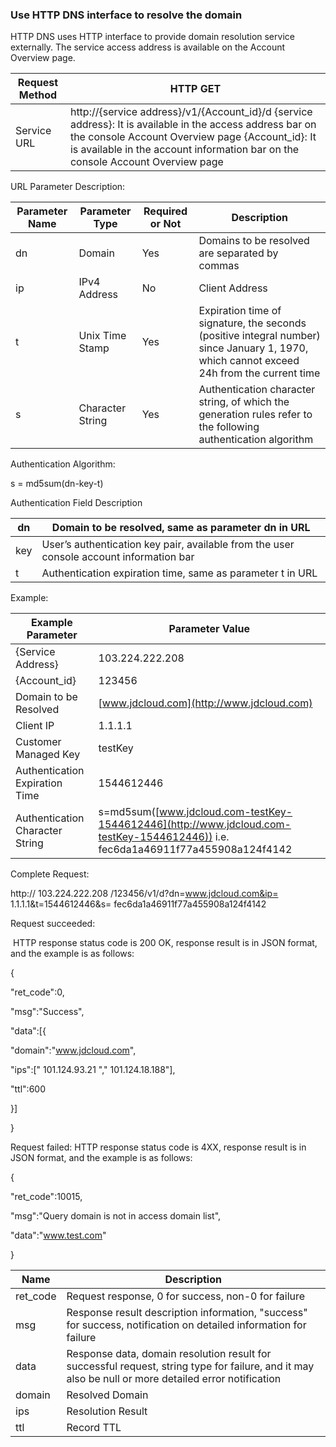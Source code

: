 ### Use HTTP DNS interface to resolve the domain

HTTP DNS uses HTTP interface to provide domain resolution service externally. The service access address is available on the Account Overview page.

| Request Method | HTTP GET                                                     |
| -------- | ------------------------------------------------------------ |
| Service URL  | http://{service address}/v1/{Account_id}/d   {service address}: It is available in the access address bar on the console Account Overview page   {Account_id}: It is available in the account information bar on the console Account Overview page |

URL Parameter Description:

| Parameter Name | Parameter Type   | Required or Not | Description                                                         |
| -------- | ---------- | -------- | ------------------------------------------------------------ |
| dn       | Domain       | Yes       | Domains to be resolved are separated by commas                           |
| ip       | IPv4 Address   | No       | Client Address                                                   |
| t        | Unix Time Stamp | Yes       | Expiration time of signature, the seconds (positive integral number) since January 1, 1970, which cannot exceed 24h from the current time |
| s        | Character String     | Yes       | Authentication character string, of which the generation rules refer to the following authentication algorithm                         |

 

Authentication Algorithm:

s = md5sum(dn-key-t)

Authentication Field Description

| dn   | Domain to be resolved, same as parameter dn in URL    |
| ---- | ---------------------------------------- |
| key  | User’s authentication key pair, available from the user console account information bar |
| t    | Authentication expiration time, same as parameter t in URL         |

 

Example:

| Example Parameter     | Parameter Value                                                       |
| ------------ | ------------------------------------------------------------ |
| {Service Address}   | 103.224.222.208                                              |
| {Account_id} | 123456                                                       |
| Domain to be Resolved   | [www.jdcloud.com](http://www.jdcloud.com)                    |
| Client IP     | 1.1.1.1                                                      |
| Customer Managed Key     | testKey                                                      |
| Authentication Expiration Time | 1544612446                                                   |
| Authentication Character String   | s=md5sum([www.jdcloud.com-testKey-1544612446](http://www.jdcloud.com-testKey-1544612446))   i.e. fec6da1a46911f77a455908a124f4142 |

Complete Request:

http:// 103.224.222.208 /123456/v1/d?dn=www.jdcloud.com&ip= 1.1.1.1&t=1544612446&s= fec6da1a46911f77a455908a124f4142

 

Request succeeded:

​         HTTP response status code is 200 OK, response result is in JSON format, and the example is as follows:

{

"ret_code":0,

"msg":"Success",

"data":[{

"domain":"www.jdcloud.com",

"ips":[" 101.124.93.21 "," 101.124.18.188"],

"ttl":600

}]

}

Request failed: HTTP response status code is 4XX, response result is in JSON format, and the example is as follows:

{

"ret_code":10015,

"msg":"Query domain is not in access domain list",

"data":"www.test.com"

}

 

| Name     | Description                                                         |
| -------- | ------------------------------------------------------------ |
| ret_code | Request response, 0 for success, non-0 for failure                                   |
| msg      | Response result description information, "success" for success, notification on detailed information for failure           |
| data     | Response data, domain resolution result for successful request, string type for failure, and it may also be null or more detailed error notification |
| domain   | Resolved Domain                                                     |
| ips      | Resolution Result                                                     |
| ttl      | Record TTL                                                      |